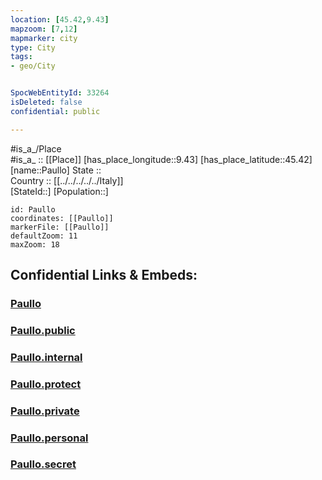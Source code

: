 ```yaml
---
location: [45.42,9.43] 
mapzoom: [7,12] 
mapmarker: city 
type: City
tags:
- geo/City


SpocWebEntityId: 33264
isDeleted: false
confidential: public

---
```

#is_a_/Place  
#is_a_ :: [[Place]] 
[has_place_longitude::9.43] 
[has_place_latitude::45.42] 
[name::Paullo] 
State ::  
Country :: [[../../../../../Italy]]  
[StateId::] 
[Population::] 



```leaflet
id: Paullo
coordinates: [[Paullo]] 
markerFile: [[Paullo]] 
defaultZoom: 11 
maxZoom: 18
```


## Confidential Links & Embeds: 

### [Paullo](/_Standards/Earth/Continent/Europe/Europe~South/Italy/regions~Italy/Lombardy/Lodi.Province/City/Paullo.md) 

### [Paullo.public](/_public/Earth/Continent/Europe/Europe~South/Italy/regions~Italy/Lombardy/Lodi.Province/City/Paullo.public.md) 

### [Paullo.internal](/_internal/Earth/Continent/Europe/Europe~South/Italy/regions~Italy/Lombardy/Lodi.Province/City/Paullo.internal.md) 

### [Paullo.protect](/_protect/Earth/Continent/Europe/Europe~South/Italy/regions~Italy/Lombardy/Lodi.Province/City/Paullo.protect.md) 

### [Paullo.private](/_private/Earth/Continent/Europe/Europe~South/Italy/regions~Italy/Lombardy/Lodi.Province/City/Paullo.private.md) 

### [Paullo.personal](/_personal/Earth/Continent/Europe/Europe~South/Italy/regions~Italy/Lombardy/Lodi.Province/City/Paullo.personal.md) 

### [Paullo.secret](/_secret/Earth/Continent/Europe/Europe~South/Italy/regions~Italy/Lombardy/Lodi.Province/City/Paullo.secret.md)

